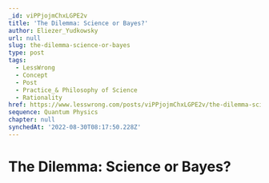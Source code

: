 ```yaml
---
_id: viPPjojmChxLGPE2v
title: 'The Dilemma: Science or Bayes?'
author: Eliezer_Yudkowsky
url: null
slug: the-dilemma-science-or-bayes
type: post
tags:
  - LessWrong
  - Concept
  - Post
  - Practice_& Philosophy of Science
  - Rationality
href: https://www.lesswrong.com/posts/viPPjojmChxLGPE2v/the-dilemma-science-or-bayes
sequence: Quantum Physics
chapter: null
synchedAt: '2022-08-30T08:17:50.228Z'
---
```

# The Dilemma: Science or Bayes?

